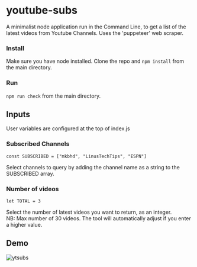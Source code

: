 # youtube-subs

A minimalist node application run in the Command Line, to get a list of the latest videos from Youtube Channels. Uses the 'puppeteer' web scraper.
### Install
Make sure you have node installed. Clone the repo and `npm install` from the main directory.
### Run
`npm run check` from the main directory.
## Inputs
User variables are configured at the top of index.js
### Subscribed Channels
```
const SUBSCRIBED = ["mkbhd", "LinusTechTips", "ESPN"]
```
Select channels to query by adding the channel name as a string to the SUBSCRIBED array.
### Number of videos
```
let TOTAL = 3
```
Select the number of latest videos you want to return, as an integer.  
NB: Max number of 30 videos. The tool will automatically adjust if you enter a higher value.
## Demo
![ytsubs](https://user-images.githubusercontent.com/85681107/146662583-2371f1f1-2e1c-4158-b55d-123f14941519.png)
